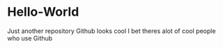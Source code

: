 # Hello-World
Just another repository 
Github looks cool
I bet theres alot of cool people who use Github
